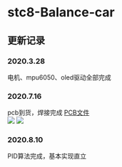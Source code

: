 # stc8-Balance-car
## 更新记录
### 2020.3.28
电机、mpu6050、oled驱动全部完成
### 2020.7.16
pcb到货，焊接完成
[PCB文件](https://oshwhub.com/WANGYABIN/00122222)  
![](https://github.com/Wangyabin-sss/stc8-Balance-car/blob/master/images/car-0.jpg) 
![](https://github.com/Wangyabin-sss/stc8-Balance-car/blob/master/images/car-1.jpg) 
### 2020.8.10
PID算法完成，基本实现直立

